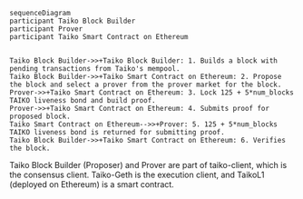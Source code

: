 ```mermaid
sequenceDiagram
participant Taiko Block Builder
participant Prover
participant Taiko Smart Contract on Ethereum


Taiko Block Builder->>+Taiko Block Builder: 1. Builds a block with pending transactions from Taiko's mempool.
Taiko Block Builder->>+Taiko Smart Contract on Ethereum: 2. Propose the block and select a prover from the prover market for the block.
Prover->>+Taiko Smart Contract on Ethereum: 3. Lock 125 + 5*num_blocks TAIKO liveness bond and build proof.
Prover->>+Taiko Smart Contract on Ethereum: 4. Submits proof for proposed block.
Taiko Smart Contract on Ethereum-->>+Prover: 5. 125 + 5*num_blocks TAIKO liveness bond is returned for submitting proof.
Taiko Block Builder->>+Taiko Smart Contract on Ethereum: 6. Verifies the block.
```

Taiko Block Builder (Proposer) and Prover are part of taiko-client, which is the consensus client. Taiko-Geth is the execution client, and TaikoL1 (deployed on Ethereum) is a smart contract.
